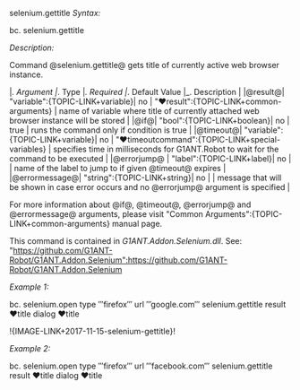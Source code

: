 selenium.gettitle
*Syntax:*

bc. selenium.gettitle

*Description:*

Command @selenium.gettitle@ gets title of currently active web browser instance.

|_. Argument |_. Type |_. Required |_. Default Value |_. Description |
|@result@| "variable":{TOPIC-LINK+variable}| no | "♥result":{TOPIC-LINK+common-arguments} | name of variable where title of currently attached web browser instance will be stored |
|@if@| "bool":{TOPIC-LINK+boolean}| no | true | runs the command only if condition is true |
|@timeout@| "variable":{TOPIC-LINK+variable}| no | "♥timeoutcommand":{TOPIC-LINK+special-variables} | specifies time in milliseconds for G1ANT.Robot to wait for the command to be executed |
|@errorjump@ | "label":{TOPIC-LINK+label}| no | | name of the label to jump to if given @timeout@ expires |
|@errormessage@| "string":{TOPIC-LINK+string}| no |  | message that will be shown in case error occurs and no @errorjump@ argument is specified |

For more information about @if@, @timeout@, @errorjump@ and @errormessage@ arguments, please visit "Common Arguments":{TOPIC-LINK+common-arguments} manual page.

This command is contained in *G1ANT.Addon.Selenium.dll*.
See: "https://github.com/G1ANT-Robot/G1ANT.Addon.Selenium":https://github.com/G1ANT-Robot/G1ANT.Addon.Selenium

*Example 1:*

bc. selenium.open type ‴firefox‴ url ‴google.com‴
selenium.gettitle result ♥title
dialog ♥title

!{IMAGE-LINK+2017-11-15-selenium-gettitle}! 

*Example 2:*

bc. selenium.open type ‴firefox‴ url ‴facebook.com‴
selenium.gettitle result ♥title
dialog ♥title